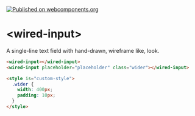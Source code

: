 [![Published on webcomponents.org](https://img.shields.io/badge/webcomponents.org-published-blue.svg)](https://www.webcomponents.org/element/wiredjs/wired-input)

# \<wired-input\>

A single-line text field with hand-drawn, wireframe like, look. 

<!--
```
<custom-element-demo>
  <template>
    <script src="../webcomponentsjs/webcomponents-lite.js"></script>
    <link rel="import" href="wired-input.html">
    <style is="custom-style">
      wired-input {
        margin: 5px 0;
      }
      .wider {
        width: 400px;
        padding: 10px;
      }
    </style>
    <next-code-block></next-code-block>
  </template>
</custom-element-demo>
```
-->
```html
<wired-input></wired-input>
<wired-input placeholder="placeholder" class="wider"></wired-input>

<style is="custom-style">
  .wider {
    width: 400px;
    padding: 10px;
  }
</style>
```
